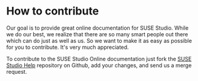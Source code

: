 # How to contribute

Our goal is to provide great online documentation for SUSE Studio. While
we do our best, we realize that there are so many smart people out there
which can do just as well as us. So we want to make it as easy as
possible for you to contribute. It's very much appreciated.

To contribute to the SUSE Studio Online documentation just fork the
[SUSE Studio Help](http://github.com/susestudio/studio-help) repository
on Github, add your changes, and send us a merge request.
